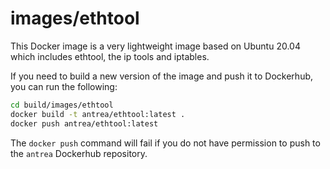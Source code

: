 # images/ethtool

This Docker image is a very lightweight image based on Ubuntu 20.04 which
includes ethtool, the ip tools and iptables.

If you need to build a new version of the image and push it to Dockerhub, you
can run the following:

```bash
cd build/images/ethtool
docker build -t antrea/ethtool:latest .
docker push antrea/ethtool:latest
```

The `docker push` command will fail if you do not have permission to push to the
`antrea` Dockerhub repository.
